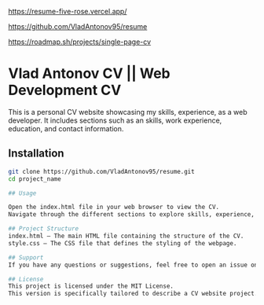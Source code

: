 https://resume-five-rose.vercel.app/

https://github.com/VladAntonov95/resume 

https://roadmap.sh/projects/single-page-cv

# Vlad Antonov CV || Web Development CV 

This is a personal CV website showcasing my skills, experience, as a web developer. It includes sections such as an  skills, work experience, education, and contact information.

## Installation

```bash
git clone https://github.com/VladAntonov95/resume.git
cd project_name

## Usage

Open the index.html file in your web browser to view the CV.
Navigate through the different sections to explore skills, experience, and projects.

## Project Structure
index.html — The main HTML file containing the structure of the CV.
style.css — The CSS file that defines the styling of the webpage.

## Support
If you have any questions or suggestions, feel free to open an issue on GitHub or contact me via email.

## License
This project is licensed under the MIT License.
This version is specifically tailored to describe a CV website project. Feel free to adjust the wording and add more details specific to your CV if needed!



